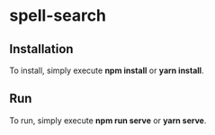 # spell-search

## Installation
To install, simply execute **npm install** or **yarn install**.

## Run
To run, simply execute **npm run serve** or **yarn serve**.
